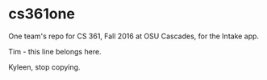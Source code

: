 # cs361one
One team's repo for CS 361, Fall 2016 at OSU Cascades, for the Intake app.


Tim - this line belongs here.




Kyleen, stop copying.
